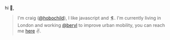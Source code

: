 hi 👋,

> I'm craig ([@hobochild](https://github.com/hobochild)), I like javascript and 🏄. I'm currently living in London and working [@beryl](https://beryl.cc) to improve urban mobility, you can reach me [here](mailto:hobochildster@gmail.com) ✌️.

